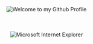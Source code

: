 <div align="center">
  <img src="https://github.com/BrunnerLivio/brunnerlivio/blob/master/images/welcome.png?raw=true" style="max-width: 100%;" alt="Welcome to my Github Profile" />
  <br />
  <br />
 
  <br />
  <br />
<img src="https://raw.githubusercontent.com/BrunnerLivio/brunnerlivio/master/images/noframes.gif" alt="Microsoft Internet Explorer" />
</div>
